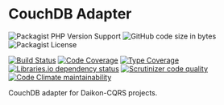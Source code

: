 # CouchDB Adapter

![Packagist PHP Version Support](https://img.shields.io/packagist/php-v/daikon/couchdb-adapter)
![GitHub code size in bytes](https://img.shields.io/github/languages/code-size/daikon-cqrs/couchdb-adapter)
![Packagist License](https://img.shields.io/packagist/l/daikon/couchdb-adapter)

[![Build Status](https://travis-ci.com/daikon-cqrs/couchdb-adapter.svg?branch=master)](https://travis-ci.com/daikon-cqrs/couchdb-adapter)
[![Code Coverage](https://scrutinizer-ci.com/g/daikon-cqrs/couchdb-adapter/badges/coverage.png?b=master)](https://scrutinizer-ci.com/g/daikon-cqrs/couchdb-adapter/?branch=master)
[![Type Coverage](https://shepherd.dev/github/daikon-cqrs/couchdb-adapter/coverage.svg)](https://shepherd.dev/github/daikon-cqrs/couchdb-adapter)
[![Libraries.io dependency status](https://img.shields.io/librariesio/github/daikon-cqrs/couchdb-adapter)](https://libraries.io/github/daikon-cqrs/couchdb-adapter)
[![Scrutinizer code quality](https://img.shields.io/scrutinizer/quality/g/daikon-cqrs/couchdb-adapter/master)](https://scrutinizer-ci.com/g/daikon-cqrs/couchdb-adapter/?branch=master)
[![Code Climate maintainability](https://img.shields.io/codeclimate/maintainability/daikon-cqrs/couchdb-adapter)](https://codeclimate.com/github/daikon-cqrs/couchdb-adapter/maintainability)

CouchDB adapter for Daikon-CQRS projects.
